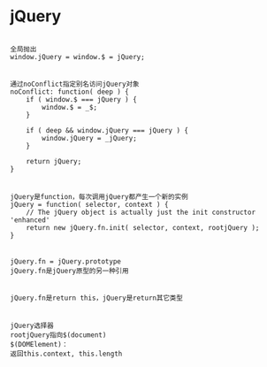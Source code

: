 #	jQuery


######	
	全局抛出
	window.jQuery = window.$ = jQuery;

######
	通过noConflict指定别名访问jQuery对象	
	noConflict: function( deep ) {
		if ( window.$ === jQuery ) {
			window.$ = _$;
		}

		if ( deep && window.jQuery === jQuery ) {
			window.jQuery = _jQuery;
		}

		return jQuery;
	}

######
	jQuery是function，每次调用jQuery都产生一个新的实例
	jQuery = function( selector, context ) {
		// The jQuery object is actually just the init constructor 'enhanced'
		return new jQuery.fn.init( selector, context, rootjQuery );
	}

######
	jQuery.fn = jQuery.prototype
	jQuery.fn是jQuery原型的另一种引用
	

######
	jQuery.fn是return this，jQuery是return其它类型

######
	jQuery选择器
	rootjQuery指向$(document)
	$(DOMElement)：
	返回this.context, this.length

